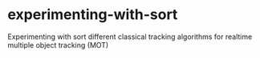 # experimenting-with-sort
Experimenting with sort different classical tracking algorithms for realtime multiple object tracking (MOT)
